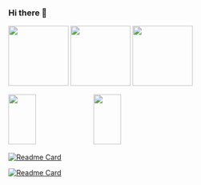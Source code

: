 ### Hi there 👋

<!--
**cezres/cezres** is a ✨ _special_ ✨ repository because its `README.md` (this file) appears on your GitHub profile.

Here are some ideas to get you started:

- 🔭 I’m currently working on ...
- 🌱 I’m currently learning ...
- 👯 I’m looking to collaborate on ...
- 🤔 I’m looking for help with ...
- 💬 Ask me about ...
- 📫 How to reach me: ...
- 😄 Pronouns: ...
- ⚡ Fun fact: ...
-->

<p align="left">
  <img src="https://github-readme-stats.vercel.app/api?username=cezres&show_icons=true&locale=en" height="120">
  <img src="https://github-readme-streak-stats.herokuapp.com/?user=cezres&" height="120">
  <img src="https://github-readme-stats.vercel.app/api/top-langs?username=cezres&show_icons=true&locale=en&layout=compact&hide=c,lua,ruby,c++" height="120">
</p>


<p align="left">
  <img src="https://github-readme-stats.vercel.app/api/pin/?username=citahub&repo=cyton-ios" width="33%", height="100">
  <img src="https://github-readme-stats.vercel.app/api/pin/?username=cezres&repo=task_manager" width="33%", , height="100">
</p>



[![Readme Card](https://github-readme-stats.vercel.app/api/pin/?username=citahub&repo=cyton-ios)](https://github.com/citahub/cyton-ios)

[![Readme Card](https://github-readme-stats.vercel.app/api/pin/?username=anuraghazra&repo=github-readme-stats)](https://github.com/cezres/task_manager)
